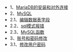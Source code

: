 * 1、[MariaDB的安装和对外连接](mariadb.md)
* 2、[MySQL](#)
* 2.1、[编辑数据表字段](edit_table.md)
* 2.2、[sql模式报错](mysql_err.md)
* 2.3、[MySQL函数](mysql_func.md)
* 3、[账号和密码修改](#)
* 3.1、[修改用户密码](修改账号密码.md)
